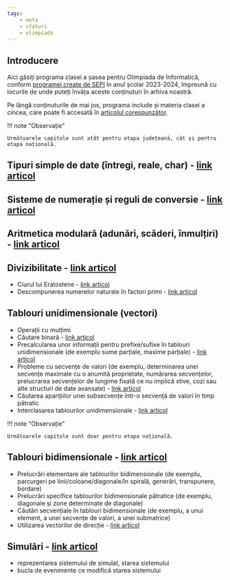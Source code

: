 ```yaml
---
tags:
    - meta
    - sfaturi
    - olimpiada
---
```


## Introducere

Aici găsiți programa clasei a șasea pentru Olimpiada de Informatică, conform
[programei create de
SEPI](https://sepi.ro/assets/upload-file/oni2024/Programa%20pentru%20olimpiada%20de%20informatica_gimnaziu%20si%20liceu.pdf)
în anul școlar 2023-2024, împreună cu locurile de unde puteți învăța aceste
conținuturi în arhiva noastră.

Pe lângă conținuturile de mai jos, programa include și materia clasei a cincea,
care poate fi accesată în [articolul
corespunzător](./clasa-V.md).

!!! note "Observație"

    Următoarele capitole sunt atât pentru etapa județeană, cât și pentru etapa națională.

## Tipuri simple de date (întregi, reale, char) - [link articol](../cppintro/data-types.md)

## Sisteme de numerație și reguli de conversie - [link articol](../mediu/number-bases.md)

## Aritmetica modulară (adunări, scăderi, înmulțiri) - [link articol](../mediu/pow-log.md#fundamente-ale-calcului-modular)

## Divizibilitate - [link articol](../usor/divisibility.md)

- Ciurul lui Eratostene - [link articol](../usor/sieve.md)
- Descompunerea numerelor naturale în factori primi - [link
  articol](../usor/divisibility.md#lucrul-cu-divizorii-unui-numar)

## Tablouri unidimensionale (vectori)

- Operații cu mulțimi
- Căutare binară - [link articol](../usor/binary-search.md)
- Precalcularea unor informații pentru prefixe/sufixe în tablouri
  unidimensionale (de exemplu sume parțiale, maxime parțiale) - [link
  articol](../usor/partial-sums.md)
- Probleme cu secvențe de valori (de exemplu, determinarea unei secvențe
  maximale cu o anumită proprietate, numărarea secvențelor, prelucrarea
  secvențelor de lungime fixată ce nu implică stive, cozi sau alte structuri de
  date avansate) - [link articol](../usor/sequences.md)
- Căutarea aparițiilor unei subsecvențe într-o secvență de valori în timp
  pătratic
- Interclasarea tablourilor unidimensionale - [link
  articol](../cppintro/arrays.md#interclasarea-tablourilor)

!!! note "Observație"

    Următoarele capitole sunt doar pentru etapa națională.

## Tablouri bidimensionale - [link articol](../cppintro/matrices.md)

- Prelucrări elementare ale tablourilor bidimensionale (de exemplu, parcurgeri
  pe linii/coloane/diagonale/în spirală, generări, transpunere, bordare)
- Prelucrări specifice tablourilor bidimensionale pătratice (de exemplu,
  diagonale și zone determinate de diagonale)
- Căutări secvențiale în tablouri bidimensionale (de exemplu, a unui element, a
  unei secvențe de valori, a unei submatrice)
- Utilizarea vectorilor de direcție - [link
  articol](../mediu/lee.md#vectorii-de-directie)

## Simulări - [link articol](../usor/simulating-solution.md)

- reprezentarea sistemului de simulat, starea sistemului
- bucla de evenimente ce modifică starea sistemului
